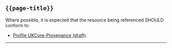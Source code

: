 ## <code>{{page-title}}</code>

Where possible, it is expected that the resource being referenced SHOULD conform to 
- [Profile UKCore-Provenance (draft)](https://simplifier.net/guide/UKCoreImplementationGuideAssetsinDevelopment/Home/ProfilesandExtensions/Profile-UKCore-Provenance).

---
